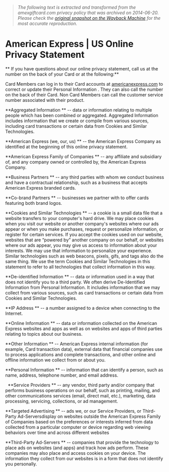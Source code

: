 > *The following text is extracted and transformed from the amexgiftcard.com privacy policy that was archived on 2014-06-20. Please check the [original snapshot on the Wayback Machine](https://web.archive.org/web/20140620070657id_/https%3A//www.americanexpress.com/us/content/legal-disclosures/online-privacy-statement.html%3Finav%3Dfooter_privacy_statement) for the most accurate reproduction.*

# American Express | US Online Privacy Statement

** If you have questions about our online privacy statement, call us at the number on the back of your Card or at the following:**

Card Members can log in to their Card accounts at [americanexpress.com](https://americanexpress.com/ "American Express") to correct or update their Personal Information . They can also call the number on the back of their Card. Non Card Members can call the customer service number associated with their product.

 **Aggregated Information ** \-- data or information relating to multiple people which has been combined or aggregated. Aggregated Information includes information that we create or compile from various sources, including card transactions or certain data from Cookies and Similar Technologies. 

**American Express (we, our, us) ** \-- the American Express Company as identified at the beginning of this online privacy statement. 

**American Express Family of Companies ** \-- any affiliate and subsidiary of, and any company owned or controlled by, the American Express Company. 

**Business Partners ** \-- any third parties with whom we conduct business and have a contractual relationship, such as a business that accepts American Express branded cards. 

**Co-brand Partners ** \-- businesses we partner with to offer cards featuring both brand logos. 

**Cookies and Similar Technologies ** \-- a cookie is a small data file that a website transfers to your computer's hard drive. We may place cookies when you visit our website or another company's websites where our ads appear or when you make purchases, request or personalize information, or register for certain services. If you accept the cookies used on our website, websites that are “powered by” another company on our behalf, or websites where our ads appear, you may give us access to information about your interests. We may use that information to personalize your experience. Similar technologies such as web beacons, pixels, gifs, and tags also do the same thing. We use the term Cookies and Similar Technologies in this statement to refer to all technologies that collect information in this way. 

**De-identified Information ** \-- data or information used in a way that does not identify you to a third party. We often derive De-Identified Information from Personal Information. It includes information that we may collect from various sources, such as card transactions or certain data from Cookies and Similar Technologies. 

**IP Address ** \-- a number assigned to a device when connecting to the Internet. 

**Online Information ** \-- data or information collected on the American Express websites and apps as well as on websites and apps of third parties relating to topics about our business. 

**Other Information ** \-- American Express internal information (for example, Card transaction data), external data that financial companies use to process applications and complete transactions, and other online and offline information we collect from or about you. 

**Personal Information ** \-- information that can identify a person, such as name, address, telephone number, and email address.  

  **Service Providers ** \-- any vendor, third party and/or company that performs business operations on our behalf, such as printing, mailing, and other communications services (email, direct mail, etc.), marketing, data processing, servicing, collections, or ad management. 

**Targeted Advertising ** \-- ads we, or our Service Providers, or Third-Party Ad-Serversdisplay on websites outside the American Express Family of Companies based on the preferences or interests inferred from data collected from a particular computer or device regarding web viewing behaviors over time and across different websites 

**Third-Party Ad-Servers ** \-- companies that provide the technology to place ads on websites (and apps) and track how ads perform. These companies may also place and access cookies on your device. The information they collect from our websites is in a form that does not identify you personally. 
